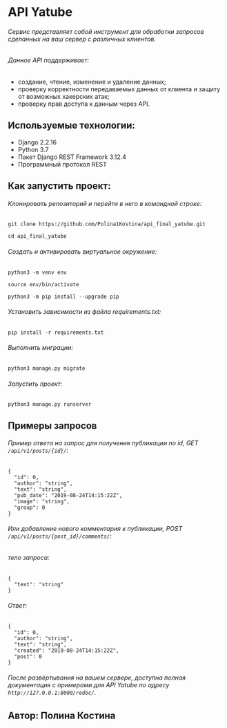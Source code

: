# API Yatube
###### Сервис представляет собой инструмент для обработки запросов сделанных на ваш сервер с различных клиентов. 
###### Данное API поддерживает:
- создание, чтение, изменение и удаление данных;
- проверку корректности передаваемых данных от клиента и защиту от возможных хакерских атак;
- проверку прав доступа к данным через API.

## Используемые технологии:
- Django 2.2.16
- Python 3.7
- Пакет Django REST Framework 3.12.4
- Программный протокол REST

## Как запустить проект:
###### Клонировать репозиторий и перейти в него в командной строке:

```git clone https://github.com/Polina1Kostina/api_final_yatube.git```

```cd api_final_yatube```

###### Cоздать и активировать виртуальное окружение:
```python3 -m venv env```

```source env/bin/activate```

```python3 -m pip install --upgrade pip```

###### Установить зависимости из файла requirements.txt:
```pip install -r requirements.txt```

###### Выполнить миграции:
```python3 manage.py migrate```

###### Запустить проект:
```python3 manage.py runserver```

## Примеры запросов
###### Пример ответа на запрос для получения публикации по id, GET `/api/v1/posts/{id}/`:
```
{
  "id": 0,
  "author": "string",
  "text": "string",
  "pub_date": "2019-08-24T14:15:22Z",
  "image": "string",
  "group": 0 
}
```

###### Или добавление нового комментария к публикации, POST `/api/v1/posts/{post_id}/comments/`:
###### тело запроса:
```
{
  "text": "string"
}
```

###### Ответ:
```
{
  "id": 0,
  "author": "string",
  "text": "string",
  "created": "2019-08-24T14:15:22Z",
  "post": 0
}
```

###### После развёртывания на вашем сервере, доступна полная документация с примерами для API Yatube по адресу `http://127.0.0.1:8000/redoc/`.

## Автор: Полина Костина
